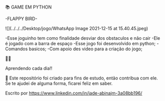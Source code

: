 










📚 GAME EM PYTHON

-FLAPPY BIRD-

![](../../../Desktop/jogo/WhatsApp Image 2021-12-15 at 15.40.45.jpeg)




-Esse joguinho tem como finalidade desviar dos obstaculos e não cair
-Ele é jogado com a barra de espaço
-Esse jogo foi desenvolvido em python; 
-Comandos basicos;
-Com apoio des video para a criação do jogo;



🧡💛

Aprendendo cada dia!!

🤝 Este repositório foi criado para fins de estudo, então contribua com ele. Se te ajudei de alguma forma, ficarei feliz em saber.

Escrito por https://www.linkedin.com/in/jade-abinajm-3a08bb196/